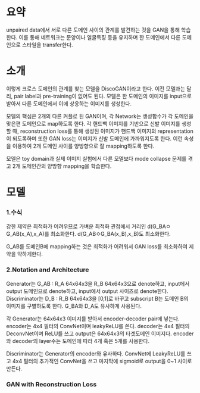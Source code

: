 요약
=
unpaired data에서 서로 다른 도메인 사이의 관계를 발견하는 것을 GAN을 통해 학습한다.
이를 통해 네트워크는 문양이나 얼굴특징 등을 유지하며 한 도메인에서 다른 도메인으로 스타일을 transfer한다.

소개
=
이렇게 크로스 도메인의 관계를 찾는 모델을 DiscoGAN이라고 한다.
이전 모델과는 달리, pair label과 pre-training이 없어도 된다.
모델은 한 도메인의 이미지를 input으로 받아서 다른 도메인에서 이에 상응하는 이미지를 생성한다.

모델의 핵심은 2개의 다른 커플로 된 GAN이며, 각 Network는 생성함수가 각 도메인을 맞은편 도메인으로 map하도록 한다.
각 핸드백 이미지를 기반으로 신발 이미지를 생성할 때, reconstruction loss를 통해 생성된 이미지가 핸드백 이미지의 representation이 되도록하며 또한 GAN loss는 이미지가 신발 도메인에 가까워지도록 한다.
이런 속성을 이용하여 2개 도메인 사이를 양방향으로 잘 mapping하도록 한다.

모델은 toy domain과 실제 이미지 실험에서 다른 모델보다 mode collapse 문제를 겪고 2개 도메인간의 양방향 mapping을 학습한다.

모델
=
### 1.수식
강한 제약은 최적화가 어려우므로 가벼운 최적화 관점에서 거리인 d(G_BAㅇG_AB(x_A),x_A)를 최소화한다.
d(G_ABㅇG_BA(x_B),x_B)도 최소화한다.

G_AB를 도메인B에 mapping하는 것은 최적화가 어려워서 GAN loss를 최소화하여 제약을 약하게한다.

### 2.Notation and Architecture
Generator는 G_AB : R_A 64x64x3을 R_B 64x64x3으로 denote하고, input에서 output 도메인으로 denote하고, input에서 output 사이즈로 denote한다.
Discriminator는 D_B : R_B 64x64x3을 [0,1]로 바꾸고 subscript B는 도메인 B의 이미지를 구별하도록 한다.
G_BA와 D_A도 유사하게 사용된다.

각 Generator는 64x64x3 이미지를 받아서 encoder-decoder pair에 넣는다.
encoder는 4x4 필터의 ConvNet이며 leakyReLU를 쓴다.
decoder는 4x4 필터의 DeconvNet이며 ReLU를 쓰고 output은 64x64x3의 타겟도메인 이미지다.
encoder와 decoder의 layer수는 도메인에 따라 4개 혹은 5개를 사용한다.

Discriminator는 Generator의 encoder와 유사하다.
ConvNet에 LeakyReLU를 쓰고 4x4 필터의 추가적인 ConvNet을 쓰고 마지막에 sigmoid로 output을 0~1 사이로 만든다.

### GAN with Reconstruction Loss




